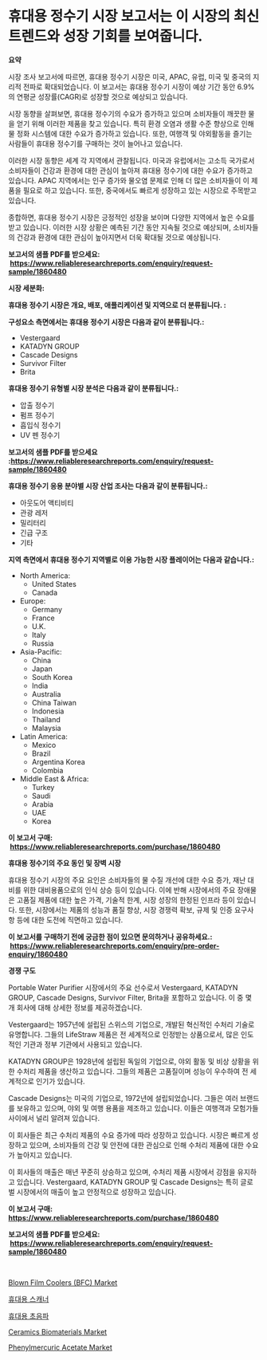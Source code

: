 <p><h1>휴대용 정수기 시장 보고서는 이 시장의 최신 트렌드와 성장 기회를 보여줍니다.</h1></p><p><strong>요약</strong></p>
<p><p>시장 조사 보고서에 따르면, 휴대용 정수기 시장은 미국, APAC, 유럽, 미국 및 중국의 지리적 전파로 확대되었습니다. 이 보고서는 휴대용 정수기 시장이 예상 기간 동안 6.9%의 연평균 성장률(CAGR)로 성장할 것으로 예상되고 있습니다.</p><p>시장 동향을 살펴보면, 휴대용 정수기의 수요가 증가하고 있으며 소비자들이 깨끗한 물을 얻기 위해 이러한 제품을 찾고 있습니다. 특히 환경 오염과 생활 수준 향상으로 인해 물 정화 시스템에 대한 수요가 증가하고 있습니다. 또한, 여행객 및 야외활동을 즐기는 사람들이 휴대용 정수기를 구매하는 것이 늘어나고 있습니다.</p><p>이러한 시장 동향은 세계 각 지역에서 관찰됩니다. 미국과 유럽에서는 고소득 국가로서 소비자들이 건강과 환경에 대한 관심이 높아져 휴대용 정수기에 대한 수요가 증가하고 있습니다. APAC 지역에서는 인구 증가와 물오염 문제로 인해 더 많은 소비자들이 이 제품을 필요로 하고 있습니다. 또한, 중국에서도 빠르게 성장하고 있는 시장으로 주목받고 있습니다.</p><p>종합하면, 휴대용 정수기 시장은 긍정적인 성장을 보이며 다양한 지역에서 높은 수요를 받고 있습니다. 이러한 시장 상황은 예측된 기간 동안 지속될 것으로 예상되며, 소비자들의 건강과 환경에 대한 관심이 높아지면서 더욱 확대될 것으로 예상됩니다.</p></p>
<p><strong>보고서의 샘플 PDF를 받으세요: &nbsp;<a href="https://www.reliableresearchreports.com/enquiry/request-sample/1860480">https://www.reliableresearchreports.com/enquiry/request-sample/1860480</a></strong></p>
<p><strong>시장 세분화:</strong></p>
<p><strong> 휴대용 정수기 시장은 개요, 배포, 애플리케이션 및 지역으로 더 분류됩니다. :</strong></p>
<p><strong>구성요소 측면에서는 휴대용 정수기 시장은 다음과 같이 분류됩니다.:</strong></p>
<p><ul><li>Vestergaard</li><li>KATADYN GROUP</li><li>Cascade Designs</li><li>Survivor Filter</li><li>Brita</li></ul></p>
<p><strong> 휴대용 정수기 유형별 시장 분석은 다음과 같이 분류됩니다.:</strong></p>
<p><ul><li>압출 정수기</li><li>펌프 정수기</li><li>흡입식 정수기</li><li>UV 펜 정수기</li></ul></p>
<p><strong>보고서의 샘플 PDF를 받으세요 :<a href="https://www.reliableresearchreports.com/enquiry/request-sample/1860480">https://www.reliableresearchreports.com/enquiry/request-sample/1860480</a></strong></p>
<p><strong> 휴대용 정수기 응용 분야별 시장 산업 조사는 다음과 같이 분류됩니다.:</strong></p>
<p><ul><li>아웃도어 액티비티</li><li>관광 레저</li><li>밀리터리</li><li>긴급 구조</li><li>기타</li></ul></p>
<p><strong>지역 측면에서 휴대용 정수기 지역별로 이용 가능한 시장 플레이어는 다음과 같습니다.:</strong></p>
<p><ul>
    <li>
        North America:
        <ul>
            <li>United States</li>
            <li>Canada</li>
        </ul>
    </li>
    <li>
        Europe:
        <ul>
            <li>Germany</li>
            <li>France</li>
            <li>U.K.</li>
            <li>Italy</li>
            <li>Russia</li>
        </ul>
    </li>
    <li>
        Asia-Pacific:
        <ul>
            <li>China</li>
            <li>Japan</li>
            <li>South Korea</li>
            <li>India</li>
            <li>Australia</li>
            <li>China Taiwan</li>
            <li>Indonesia</li>
            <li>Thailand</li>
            <li>Malaysia</li>
        </ul>
    </li>
    <li>
        Latin America:
        <ul>
            <li>Mexico</li>
            <li>Brazil</li>
            <li>Argentina Korea</li>
            <li>Colombia</li>
        </ul>
    </li>
    <li>
        Middle East & Africa:
        <ul>
            <li>Turkey</li>
            <li>Saudi</li>
            <li>Arabia</li>
            <li>UAE</li>
            <li>Korea</li>
        </ul>
    </li>
    </ul></p>
<p><strong>이 보고서 구매: &nbsp;<a href="https://www.reliableresearchreports.com/purchase/1860480">https://www.reliableresearchreports.com/purchase/1860480</a></strong></p>
<p><strong>휴대용 정수기의 주요 동인 및 장벽 시장</strong></p>
<p><p>휴대용 정수기 시장의 주요 요인은 소비자들의 물 수질 개선에 대한 수요 증가, 재난 대비를 위한 대비용품으로의 인식 상승 등이 있습니다. 이에 반해 시장에서의 주요 장애물은 고품질 제품에 대한 높은 가격, 기술적 한계, 시장 성장의 한정된 인프라 등이 있습니다. 또한, 시장에서는 제품의 성능과 품질 향상, 시장 경쟁력 확보, 규제 및 인증 요구사항 등에 대한 도전에 직면하고 있습니다.</p></p>
<p><strong>이 보고서를 구매하기 전에 궁금한 점이 있으면 문의하거나 공유하세요.: &nbsp;<a href="https://www.reliableresearchreports.com/enquiry/pre-order-enquiry/1860480">https://www.reliableresearchreports.com/enquiry/pre-order-enquiry/1860480</a></strong></p>
<p><strong>경쟁 구도</strong></p>
<p><p>Portable Water Purifier 시장에서의 주요 선수로서 Vestergaard, KATADYN GROUP, Cascade Designs, Survivor Filter, Brita을 포함하고 있습니다. 이 중 몇 개 회사에 대해 상세한 정보를 제공하겠습니다.</p><p>Vestergaard는 1957년에 설립된 스위스의 기업으로, 개발된 혁신적인 수처리 기술로 유명합니다. 그들의 LifeStraw 제품은 전 세계적으로 인정받는 상품으로서, 많은 인도적인 기관과 정부 기관에서 사용되고 있습니다.</p><p>KATADYN GROUP은 1928년에 설립된 독일의 기업으로, 야외 활동 및 비상 상황을 위한 수처리 제품을 생산하고 있습니다. 그들의 제품은 고품질이며 성능이 우수하여 전 세계적으로 인기가 있습니다.</p><p>Cascade Designs는 미국의 기업으로, 1972년에 설립되었습니다. 그들은 여러 브랜드를 보유하고 있으며, 야외 및 여행 용품을 제조하고 있습니다. 이들은 여행객과 모험가들 사이에서 널리 알려져 있습니다.</p><p>이 회사들은 최근 수처리 제품의 수요 증가에 따라 성장하고 있습니다. 시장은 빠르게 성장하고 있으며, 소비자들의 건강 및 안전에 대한 관심으로 인해 수처리 제품에 대한 수요가 높아지고 있습니다.</p><p>이 회사들의 매출은 매년 꾸준히 상승하고 있으며, 수처리 제품 시장에서 강점을 유지하고 있습니다. Vestergaard, KATADYN GROUP 및 Cascade Designs는 특히 글로벌 시장에서의 매출이 높고 안정적으로 성장하고 있습니다.</p></p>
<p><strong>이 보고서 구매: &nbsp; <a href="https://www.reliableresearchreports.com/purchase/1860480">https://www.reliableresearchreports.com/purchase/1860480</a></strong></p>
<p><strong>보고서의 샘플 PDF를 받으세요: &nbsp;<a href="https://www.reliableresearchreports.com/enquiry/request-sample/1860480">https://www.reliableresearchreports.com/enquiry/request-sample/1860480</a></strong><strong></strong></p>
<p>&nbsp;</p>
<p><p><a href="https://issuu.com/reportprime-2/docs/blown-film-coolers-bfc-market-size-2030.pptx">Blown Film Coolers (BFC) Market</a></p><p><a href="https://github.com/sougarounis/Market-Research-Report-List-2/blob/main/7618787192812.md">휴대용 스캐너</a></p><p><a href="https://github.com/vs2869dizt0/Market-Research-Report-List-1/blob/main/6906596192813.md">휴대용 초음파</a></p><p><a href="https://github.com/RichRobinson5/Market-Research-Report-List-4/blob/main/ceramics-biomaterials-market.md">Ceramics Biomaterials Market</a></p><p><a href="https://github.com/gdfhhhj/Market-Research-Report-List-3/blob/main/phenylmercuric-acetate-market.md">Phenylmercuric Acetate Market</a></p></p>